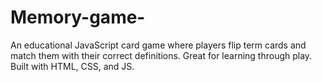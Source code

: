 # Memory-game-
An educational JavaScript card game where players flip term cards and match them with their correct definitions. Great for learning through play. Built with HTML, CSS, and JS.
